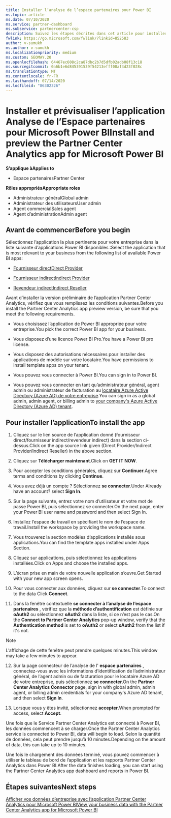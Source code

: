 ```yaml
---
title: Installer l’analyse de l’espace partenaires pour Power BI
ms.topic: article
ms.date: 07/10/2020
ms.service: partner-dashboard
ms.subservice: partnercenter-csp
description: Suivez les étapes décrites dans cet article pour installer et afficher un aperçu de l’application Partner Center Analytics pour Power BI (pour les partenaires directs dans CSP).
fwlink: https://go.microsoft.com/fwlink/?linkid=852583
author: v-sumukh
ms.author: v-sumukh
ms.localizationpriority: medium
ms.custom: SEOMAY.20
ms.openlocfilehash: 64467ec608c2ca87dbc2b7d5dfb02adb08f13c18
ms.sourcegitcommit: 0a6b1e6d845391539f54213efff00af4d23f028c
ms.translationtype: MT
ms.contentlocale: fr-FR
ms.lasthandoff: 07/14/2020
ms.locfileid: "86302326"
---
```

# <a name="install-and-preview-the-partner-center-analytics-app-for-microsoft-power-bi"></a><span data-ttu-id="0f776-103">Installer et prévisualiser l’application Analyse de l’Espace partenaires pour Microsoft Power BI</span><span class="sxs-lookup"><span data-stu-id="0f776-103">Install and preview the Partner Center Analytics app for Microsoft Power BI</span></span>

<span data-ttu-id="0f776-104">**S’applique à**</span><span class="sxs-lookup"><span data-stu-id="0f776-104">**Applies to**</span></span>

- <span data-ttu-id="0f776-105">Espace partenaires</span><span class="sxs-lookup"><span data-stu-id="0f776-105">Partner Center</span></span>

<span data-ttu-id="0f776-106">**Rôles appropriés**</span><span class="sxs-lookup"><span data-stu-id="0f776-106">**Appropriate roles**</span></span>
-   <span data-ttu-id="0f776-107">Administrateur général</span><span class="sxs-lookup"><span data-stu-id="0f776-107">Global admin</span></span>
-   <span data-ttu-id="0f776-108">Administrateur des utilisateurs</span><span class="sxs-lookup"><span data-stu-id="0f776-108">User admin</span></span>
-   <span data-ttu-id="0f776-109">Agent commercial</span><span class="sxs-lookup"><span data-stu-id="0f776-109">Sales agent</span></span>
-   <span data-ttu-id="0f776-110">Agent d’administration</span><span class="sxs-lookup"><span data-stu-id="0f776-110">Admin agent</span></span>

## <a name="before-you-begin"></a><span data-ttu-id="0f776-111">Avant de commencer</span><span class="sxs-lookup"><span data-stu-id="0f776-111">Before you begin</span></span>

<span data-ttu-id="0f776-112">Sélectionnez l’application la plus pertinente pour votre entreprise dans la liste suivante d’applications Power BI disponibles :</span><span class="sxs-lookup"><span data-stu-id="0f776-112">Select the application that is most relevant to your business from the following list of available Power BI apps:</span></span>
- [<span data-ttu-id="0f776-113">Fournisseur direct</span><span class="sxs-lookup"><span data-stu-id="0f776-113">Direct Provider</span></span>](https://appsource.microsoft.com/product/power-bi/partnercenteranalytics.direct_provider_partner_analytics)

- [<span data-ttu-id="0f776-114">Fournisseur indirect</span><span class="sxs-lookup"><span data-stu-id="0f776-114">Indirect Provider</span></span>](https://appsource.microsoft.com/product/power-bi/partnercenteranalytics.indirect_provider_partner_analytics)

- [<span data-ttu-id="0f776-115">Revendeur indirect</span><span class="sxs-lookup"><span data-stu-id="0f776-115">Indirect Reseller</span></span>](https://appsource.microsoft.com/product/power-bi/partnercenteranalytics.indirect_reseller_partner_analytics)

<span data-ttu-id="0f776-116">Avant d’installer la version préliminaire de l’application Partner Center Analytics, vérifiez que vous remplissez les conditions suivantes.</span><span class="sxs-lookup"><span data-stu-id="0f776-116">Before you install the Partner Center Analytics app preview version, be sure that you meet the following requirements.</span></span>

- <span data-ttu-id="0f776-117">Vous choisissez l’application de Power BI appropriée pour votre entreprise.</span><span class="sxs-lookup"><span data-stu-id="0f776-117">You pick the correct Power BI app for your business.</span></span>

- <span data-ttu-id="0f776-118">Vous disposez d’une licence Power BI Pro.</span><span class="sxs-lookup"><span data-stu-id="0f776-118">You have a Power BI pro license.</span></span>

- <span data-ttu-id="0f776-119">Vous disposez des autorisations nécessaires pour installer des applications de modèle sur votre locataire.</span><span class="sxs-lookup"><span data-stu-id="0f776-119">You have permissions to install template apps on your tenant.</span></span>

- <span data-ttu-id="0f776-120">Vous pouvez vous connecter à Power BI.</span><span class="sxs-lookup"><span data-stu-id="0f776-120">You can sign in to Power BI.</span></span>

- <span data-ttu-id="0f776-121">Vous pouvez vous connecter en tant qu’administrateur général, agent admin ou administrateur de facturation au [locataire Azure Active Directory (Azure AD) de votre entreprise](azure-active-directory-tenants-and-partner-center.md).</span><span class="sxs-lookup"><span data-stu-id="0f776-121">You can sign in as a global admin, admin agent, or billing admin to [your company's Azure Active Directory (Azure AD) tenant](azure-active-directory-tenants-and-partner-center.md).</span></span>

## <a name="to-install-the-app"></a><span data-ttu-id="0f776-122">Pour installer l’application</span><span class="sxs-lookup"><span data-stu-id="0f776-122">To install the app</span></span>

1. <span data-ttu-id="0f776-123">Cliquez sur le lien source de l’application donné (fournisseur direct/fournisseur indirect/revendeur indirect) dans la section ci-dessus.</span><span class="sxs-lookup"><span data-stu-id="0f776-123">Click on the app source link given (Direct Provider/Indirect Provider/Indirect Reseller) in the above section.</span></span>

2. <span data-ttu-id="0f776-124">Cliquez sur **Télécharger maintenant**.</span><span class="sxs-lookup"><span data-stu-id="0f776-124">Click on **GET IT NOW**.</span></span> 

3. <span data-ttu-id="0f776-125">Pour accepter les conditions générales, cliquez sur **Continuer**.</span><span class="sxs-lookup"><span data-stu-id="0f776-125">Agree terms and conditions by clicking **Continue**.</span></span>

4. <span data-ttu-id="0f776-126">Vous avez déjà un compte ? Sélectionnez **se connecter**.</span><span class="sxs-lookup"><span data-stu-id="0f776-126">Under Already have an account? select **Sign In**.</span></span>

5. <span data-ttu-id="0f776-127">Sur la page suivante, entrez votre nom d’utilisateur et votre mot de passe Power BI, puis sélectionnez se connecter.</span><span class="sxs-lookup"><span data-stu-id="0f776-127">On the next page, enter your Power BI user name and password and then select Sign In.</span></span>

6. <span data-ttu-id="0f776-128">Installez l’espace de travail en spécifiant le nom de l’espace de travail.</span><span class="sxs-lookup"><span data-stu-id="0f776-128">Install the workspace by providing the workspace name.</span></span>

7. <span data-ttu-id="0f776-129">Vous trouverez la section modèles d’applications installés sous applications.</span><span class="sxs-lookup"><span data-stu-id="0f776-129">You can find the template apps installed under Apps Section.</span></span>

8. <span data-ttu-id="0f776-130">Cliquez sur applications, puis sélectionnez les applications installées.</span><span class="sxs-lookup"><span data-stu-id="0f776-130">Click on Apps and choose the installed apps.</span></span>

9. <span data-ttu-id="0f776-131">L’écran prise en main de votre nouvelle application s’ouvre.</span><span class="sxs-lookup"><span data-stu-id="0f776-131">Get Started with your new app screen opens.</span></span>

10. <span data-ttu-id="0f776-132">Pour vous connecter aux données, cliquez sur **se connecter**.</span><span class="sxs-lookup"><span data-stu-id="0f776-132">To connect to the data Click **Connect**.</span></span>

11. <span data-ttu-id="0f776-133">Dans la fenêtre contextuelle **se connecter à l’analyse de l’espace partenaires** , vérifiez que la **méthode d’authentification** est définie sur **oAuth2** ou sélectionnez **oAuth2** dans la liste, si ce n’est pas le cas.</span><span class="sxs-lookup"><span data-stu-id="0f776-133">On the **Connect to Partner Center Analytics** pop-up window, verify that the **Authentication method** is set to **oAuth2** or select **oAuth2** from the list if it's not.</span></span> 

> [!NOTE]  
>  <span data-ttu-id="0f776-134">L’affichage de cette fenêtre peut prendre quelques minutes.</span><span class="sxs-lookup"><span data-stu-id="0f776-134">This window may take a few minutes to appear.</span></span>

12. <span data-ttu-id="0f776-135">Sur la page connecteur de l’analyse de l' **espace partenaires** , connectez-vous avec les informations d’identification de l’administrateur général, de l’agent admin ou de facturation pour le locataire Azure AD de votre entreprise, puis sélectionnez **se connecter**.</span><span class="sxs-lookup"><span data-stu-id="0f776-135">On the **Partner Center Analytics Connector** page, sign in with global admin, admin agent, or billing admin credentials for your company's Azure AD tenant, and then select **Sign In**.</span></span>
 
13. <span data-ttu-id="0f776-136">Lorsque vous y êtes invité, sélectionnez **accepter**.</span><span class="sxs-lookup"><span data-stu-id="0f776-136">When prompted for access, select **Accept**.</span></span> 

<span data-ttu-id="0f776-137">Une fois que le Service Partner Center Analytics est connecté à Power BI, les données commencent à se charger.</span><span class="sxs-lookup"><span data-stu-id="0f776-137">Once the Partner Center Analytics service is connected to Power BI, data will begin to load.</span></span> <span data-ttu-id="0f776-138">Selon la quantité de données, cela peut prendre jusqu’à 10 minutes.</span><span class="sxs-lookup"><span data-stu-id="0f776-138">Depending on the amount of data, this can take up to 10 minutes.</span></span> 

<span data-ttu-id="0f776-139">Une fois le chargement des données terminé, vous pouvez commencer à utiliser le tableau de bord de l’application et les rapports Partner Center Analytics dans Power BI.</span><span class="sxs-lookup"><span data-stu-id="0f776-139">After the data finishes loading, you can start using the Partner Center Analytics app dashboard and reports in Power BI.</span></span>

## <a name="next-steps"></a><span data-ttu-id="0f776-140">Étapes suivantes</span><span class="sxs-lookup"><span data-stu-id="0f776-140">Next steps</span></span>

[<span data-ttu-id="0f776-141">Afficher vos données d’entreprise avec l’application Partner Center Analytics pour Microsoft Power BI</span><span class="sxs-lookup"><span data-stu-id="0f776-141">View your business data with the Partner Center Analytics app for Microsoft Power BI</span></span>](power-bi-app-for-direct-partners-use.md)
